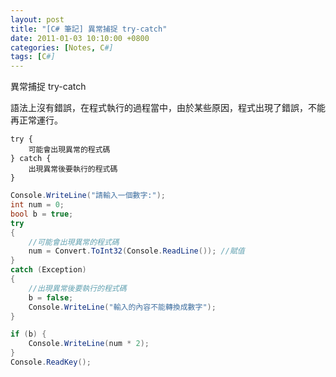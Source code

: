 ```yaml
---
layout: post
title: "[C# 筆記] 異常捕捉 try-catch"
date: 2011-01-03 10:10:00 +0800
categories: [Notes, C#]
tags: [C#]
---
```


異常捕捉 try-catch

語法上沒有錯誤，在程式執行的過程當中，由於某些原因，程式出現了錯誤，不能再正常運行。
```text
try {
    可能會出現異常的程式碼
} catch {
    出現異常後要執行的程式碼
}
```
```c#
Console.WriteLine("請輸入一個數字:");
int num = 0;
bool b = true;
try
{
    //可能會出現異常的程式碼
    num = Convert.ToInt32(Console.ReadLine()); //賦值
} 
catch (Exception)
{
    //出現異常後要執行的程式碼
    b = false;
    Console.WriteLine("輸入的內容不能轉換成數字");
}

if (b) {
    Console.WriteLine(num * 2);
}
Console.ReadKey();
```